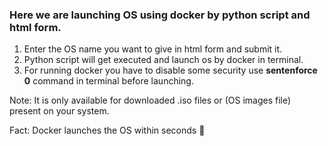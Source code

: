### Here we are launching OS using docker by python script and html form.

1. Enter the OS name you want to give in html form and submit it.
2. Python script will get executed and launch os by docker in terminal.
3. For running docker you have to disable some security use **sentenforce 0** command in terminal before launching.

Note: It is only available for downloaded .iso files or (OS images file) present on your system.


Fact: Docker launches the OS within seconds :rocket:
